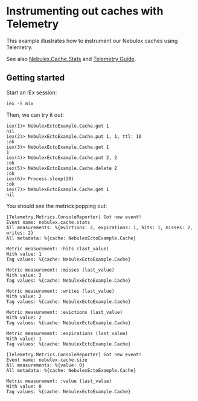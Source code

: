 # Instrumenting out caches with Telemetry

This example illustrates how to instrument our Nebulex caches using Telemetry.

See also [Nebulex.Cache.Stats](http://hexdocs.pm/nebulex/Nebulex.Cache.Stats.html)
and [Telemetry Guide](http://hexdocs.pm/nebulex/telemetry.html).

## Getting started

Start an IEx session:

```
iex -S mix
```

Then, we can try it out:

```
iex(1)> NebulexEctoExample.Cache.get 1
nil
iex(2)> NebulexEctoExample.Cache.put 1, 1, ttl: 10
:ok
iex(3)> NebulexEctoExample.Cache.get 1
1
iex(4)> NebulexEctoExample.Cache.put 2, 2
:ok
iex(5)> NebulexEctoExample.Cache.delete 2
:ok
iex(6)> Process.sleep(20)
:ok
iex(7)> NebulexEctoExample.Cache.get 1
nil
```

You should see the metrics popping out:

```
[Telemetry.Metrics.ConsoleReporter] Got new event!
Event name: nebulex.cache.stats
All measurements: %{evictions: 2, expirations: 1, hits: 1, misses: 2, writes: 2}
All metadata: %{cache: NebulexEctoExample.Cache}

Metric measurement: :hits (last_value)
With value: 1
Tag values: %{cache: NebulexEctoExample.Cache}

Metric measurement: :misses (last_value)
With value: 2
Tag values: %{cache: NebulexEctoExample.Cache}

Metric measurement: :writes (last_value)
With value: 2
Tag values: %{cache: NebulexEctoExample.Cache}

Metric measurement: :evictions (last_value)
With value: 2
Tag values: %{cache: NebulexEctoExample.Cache}

Metric measurement: :expirations (last_value)
With value: 1
Tag values: %{cache: NebulexEctoExample.Cache}

[Telemetry.Metrics.ConsoleReporter] Got new event!
Event name: nebulex.cache.size
All measurements: %{value: 0}
All metadata: %{cache: NebulexEctoExample.Cache}

Metric measurement: :value (last_value)
With value: 0
Tag values: %{cache: NebulexEctoExample.Cache}
```

